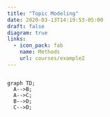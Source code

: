 ```yaml
---
title: "Topic Modeling"
date: 2020-03-13T14:19:53-05:00
draft: false
diagram: true
links:
  - icon_pack: fab
    name: Methods
    url: courses/example2
---
```


```mermaid 

graph TD;
  A-->B;   
  A-->C; 
  B-->D;
  C-->D;
```
